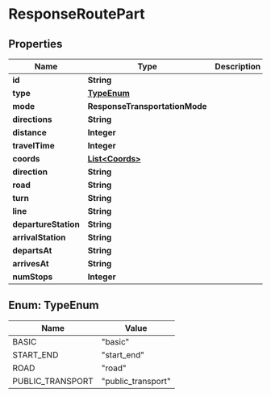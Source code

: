 

# ResponseRoutePart


## Properties

Name | Type | Description | Notes
------------ | ------------- | ------------- | -------------
**id** | **String** |  | 
**type** | [**TypeEnum**](#TypeEnum) |  | 
**mode** | **ResponseTransportationMode** |  | 
**directions** | **String** |  | 
**distance** | **Integer** |  | 
**travelTime** | **Integer** |  | 
**coords** | [**List&lt;Coords&gt;**](Coords.md) |  | 
**direction** | **String** |  |  [optional]
**road** | **String** |  |  [optional]
**turn** | **String** |  |  [optional]
**line** | **String** |  |  [optional]
**departureStation** | **String** |  |  [optional]
**arrivalStation** | **String** |  |  [optional]
**departsAt** | **String** |  |  [optional]
**arrivesAt** | **String** |  |  [optional]
**numStops** | **Integer** |  |  [optional]



## Enum: TypeEnum

Name | Value
---- | -----
BASIC | &quot;basic&quot;
START_END | &quot;start_end&quot;
ROAD | &quot;road&quot;
PUBLIC_TRANSPORT | &quot;public_transport&quot;



